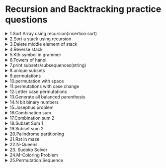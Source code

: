 # Recursion and Backtracking practice questions
<details><summary>1.Sort Array using recursion(insertion sort)</summary>
  
    Problem Statement:
    Sort the given array using Recursion
    Solution Approach:
    Think of solving smaller input 
    ex: consider array of size n sort(arr 0 to n-1) the arr till n-1 and insert the nth elemnt in the correct place
    think insert also can be done recursively as array sorted till n-1 the nth element can be inserted at particular position by reducing size 
    comparing last elemnt stop when last elemnt is less than equal to nth number it can be clear from code below 
    the approch is only to understand recursion time complexity is more than nlogn in this 
[Practice Link](https://practice.geeksforgeeks.org/problems/sort-the-array0055/1)
```java
public class Main {
    
    public static void sort(int[] arr,int n){
        if(n==-1){
            return;
        }
        int temp=arr[n];
        sort(arr,n-1);
        insert(arr,n-1,temp);
        
    }
    public static void insert(int[] arr,int n,int temp){
        if(n==-1 || arr[n]<=temp){
            arr[n+1]=temp;
            return;
        }
        int val=arr[n];
        insert(arr,n-1,temp);
        arr[n+1]=val;
    }
     public static void main(String[] args)throws IOException {
        BufferedReader br=new BufferedReader(new InputStreamReader(System.in));
        int n=Integer.parseInt(br.readLine());
        String[] s=br.readLine().split(" ");
        int[] arr=new int[n];
        int i=0;
        for(String val:s){
            arr[i++]=Integer.parseInt(val);
        }
        sort(arr,n-1);
     }                           
 }
```
</details>
<details><summary>2.Sort a stack using recursion</summary>
  
    Problem Statement:
    Sort given Stack using recursion
    Solution Approach:
    Think of solving by reducing size and insert the top elemnt  in correct order
    similar to above sort array problem.
[Practice Link](https://practice.geeksforgeeks.org/problems/sort-a-stack/1)
```java
public class Main {
    public static void sort_stk(Stack<Integer> stack){
        if(stack.isEmpty()){
            return;
        }
        int temp=stack.peek();
        stack.pop();
        sort_stk(stack);
        insert_stk(stack,temp);
    }
    public static void insert_stk(Stack<Integer> stack,int temp){
        if(stack.isEmpty() || stack.peek()<=temp){
            stack.push(temp);
            return;
        }
        int val=stack.peek();
        stack.pop();
        insert_stk(stack,temp);
        stack.push(val);
        
    }
  }
```
</details>
<details><summary>3.Delete middle element of stack</summary>
  
    Problem Statement:
    Given stack delete the middle element of stack using recursion 
    middle element k=size/2 +1
    Solution Approach:
    reduce the size untill k=1 and pop the element and add all the elements
[Practice Link](https://practice.geeksforgeeks.org/problems/delete-middle-element-of-a-stack/1/)
```java
class Main{
  public static void delete_middle(Stack<Integer> stack,int k){
        if(k==1){
            stack.pop();
            return;
        }
        int temp=stack.peek();
        stack.pop();
        delete_middle(stack,k-1);
        stack.push(temp);
        return;
    }
  }
```

</details>
<details><summary>4.Reverse stack</summary>
  
    Problem Statement:
    Reverse the Stack using recursion
    Solution Approach:
    similar to above problems reduce input and place the current elemnt  to last of reversed stack 
    insert_last also recursion
[Practice Link](https://practice.geeksforgeeks.org/problems/reverse-a-stack/1/)
```java
class Main{
      public static void reverse(Stack<Integer> stack){
        if(stack.size()==1){
            return;
        }
        int temp=stack.peek();
        stack.pop();
        reverse(stack);
        insert_last(stack,temp);
        return;
    }
    public static void insert_last(Stack<Integer> stack,int val){
        if(stack.isEmpty()){
            stack.push(val);
            return;
        }
        int temp=stack.peek();
        stack.pop();
        insert_last(stack,val);
        stack.push(temp);
        return;
    }
  }
```
</details>
<details><summary>5.Kth symbol in grammer</summary>
    
    Problem Ststement:
    We build a table of n rows (1-indexed). We start by writing 0 in the 1st row. 
    Now in every subsequent row, we look at the previous row and replace each occurrence of 0 with 01, and each occurrence of 1 with 10.

    For example, for n = 3, the 1st row is 0, the 2nd row is 01, and the 3rd row is 0110.
    Given two integer n and k, return the kth (1-indexed) symbol in the nth row of a table of n rows.
    Solution Approach:
    Observation that the row is symmetrical or half is same as previous row and next half reverse of previour row numner of elemnts is 2 pow (n-1)
    write conditions accordingly
[Practice Link](https://leetcode.com/problems/k-th-symbol-in-grammar/submissions/)
```java
class Solution {
    public int kthGrammar(int n, int k) {
        if(n==1 && k==1) return 0;
        int size=(int)Math.pow(2,n-1);
        int mid=size/2;
        if(k<=mid) return kthGrammar(n-1,k);
        else{
            int a=kthGrammar(n-1,k-mid);
            if(a==0) return 1;
            else return 0;
        }
    }
}
```
</details>
<details><summary>6.Towers of hanoi</summary>
  
    Problem Statement:
    Tower of Hanoi is a mathematical puzzle where we have three rods and n disks. The objective of the puzzle is to move the entire stack to another rod, 
    obeying the following simple rules: 

    Only one disk can be moved at a time.
    Each move consists of taking the upper disk from one of the stacks and placing it on top of another stack i.e. 
    a disk can only be moved if it is the uppermost disk on a stack.
    No disk may be placed on top of a smaller disk.
    Solution Approach:
    Consider 3 poles source destination and auxilery
    The pattern here is :
    Shift 'n-1' disks from Source pole  to auxilery using destination.
    Shift last disk from source to destination.
    Shift 'n-1' disks from auxilery to destination using source.
[Practice Link](https://practice.geeksforgeeks.org/problems/tower-of-hanoi-1587115621/1/)
```java
class Hanoi {

    public long toh(int N, int from, int to, int aux) {
        if(N==1){
            System.out.println("move disk "+N+" from rod "+from+" to rod "+to);
            return 1;
        }
        long res=toh(N-1,from,aux,to);
        res=res+1;
       System.out.println("move disk "+N+" from rod "+from+" to rod "+to);
       res+=toh(N-1,aux,to,from);
       return res;
    }
}

```
</details>
<details><summary>7.print subsets/subsequences(string)</summary>
</details>
<details><summary>8.unique subsets</summary>
</details>
<details><summary>9.permutations</summary>
</details>
<details><summary>10.permutation with space</summary>
</details>
<details><summary>11.permutations with case change</summary>
</details>
<details><summary>12.Letter case  permutations</summary>
</details>
<details><summary>13.Generate all balanced parenthesis</summary>
</details>
<details><summary>14.N bit binary numbers</summary>
</details>
<details><summary>15.Josephus problem</summary>
</details>
<details><summary>16.Combination sum</summary>
</details>
<details><summary>17.Combination sum 2</summary>
</details>
<details><summary>18.Subset Sum 1</summary>
</details>
<details><summary>19.Subset sum 2</summary>
</details>
<details><summary>20.Palindrome partitioning</summary>
</details>
<details><summary>21.Rat in maze</summary>
</details>
<details><summary>22.N-Queens</summary>
</details>
<details><summary>23. Sudoko Solver</summary>
</details>
<details><summary>24.M-Coloring Problem</summary>
</details>
<details><summary>25.Permutation Sequence</summary>
</details>
